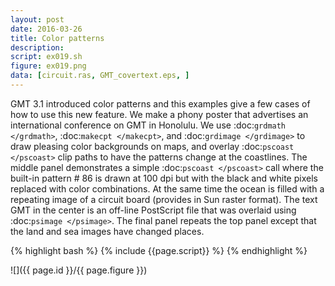 ```yaml
---
layout: post
date: 2016-03-26
title: Color patterns
description:
script: ex019.sh
figure: ex019.png
data: [circuit.ras, GMT_covertext.eps, ]
---
```


GMT 3.1 introduced color patterns and this examples give a few cases
of how to use this new feature. We make a phony poster that advertises
an international conference on GMT in Honolulu. We use
:doc:`grdmath </grdmath>`, :doc:`makecpt </makecpt>`, and
:doc:`grdimage </grdimage>` to draw pleasing color
backgrounds on maps, and overlay
:doc:`pscoast </pscoast>` clip paths to have the
patterns change at the coastlines. The middle panel demonstrates a
simple :doc:`pscoast </pscoast>` call where the built-in
pattern # 86 is drawn at 100 dpi but with the black and white pixels
replaced with color combinations. At the same time the ocean is filled
with a repeating image of a circuit board (provides in Sun raster
format). The text GMT in the center is an off-line PostScript file
that was overlaid using :doc:`psimage </psimage>`. The
final panel repeats the top panel except that the land and sea images
have changed places.

{% highlight bash %}
{% include {{page.script}} %}
{% endhighlight %}

![]({{ page.id }}/{{ page.figure }})

